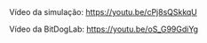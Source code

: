 ## 
Vídeo da simulação: https://youtu.be/cPj8sQSkkqU

Vídeo da BitDogLab: https://youtu.be/oS_G99GdiYg
